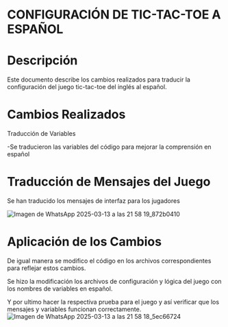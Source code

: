 # CONFIGURACIÓN DE TIC-TAC-TOE A ESPAÑOL

# Descripción

Este documento describe los cambios realizados para traducir la configuración del juego tic-tac-toe del inglés al español.

# Cambios Realizados

Traducción de Variables

-Se traducieron las variables del código para mejorar la comprensión en español

# Traducción de Mensajes del Juego

Se han traducido los mensajes de interfaz para los jugadores

![Imagen de WhatsApp 2025-03-13 a las 21 58 19_872b0410](https://github.com/user-attachments/assets/2c9dc661-e7f6-42a7-bc9d-c81844f286c4)


# Aplicación de los Cambios

De igual manera se modifico el código en los archivos correspondientes para reflejar estos cambios.

Se hizo la modificación los archivos de configuración y lógica del juego con los nombres de variables en español.

Y por ultimo hacer la respectiva prueba para el juego y así verificar que los mensajes y variables funcionan correctamente.
![Imagen de WhatsApp 2025-03-13 a las 21 58 18_5ec66724](https://github.com/user-attachments/assets/79a2cbb6-b472-4137-b2c4-32a336c6f9da)

